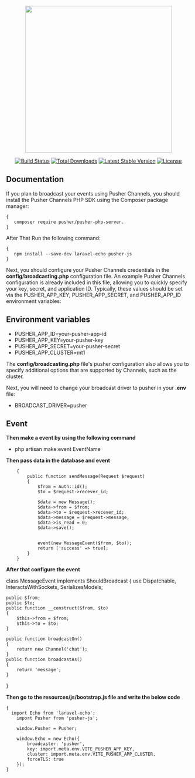 <p align="center"><a href="https://laravel.com" target="_blank"><img src="https://raw.githubusercontent.com/laravel/art/master/logo-lockup/5%20SVG/2%20CMYK/1%20Full%20Color/laravel-logolockup-cmyk-red.svg" width="400"></a></p>

<p align="center">
<a href="https://travis-ci.org/laravel/framework"><img src="https://travis-ci.org/laravel/framework.svg" alt="Build Status"></a>
<a href="https://packagist.org/packages/laravel/framework"><img src="https://img.shields.io/packagist/dt/laravel/framework" alt="Total Downloads"></a>
<a href="https://packagist.org/packages/laravel/framework"><img src="https://img.shields.io/packagist/v/laravel/framework" alt="Latest Stable Version"></a>
<a href="https://packagist.org/packages/laravel/framework"><img src="https://img.shields.io/packagist/l/laravel/framework" alt="License"></a>
</p>

## Documentation

If you plan to broadcast your events using Pusher Channels, you should install the Pusher Channels PHP SDK using the Composer package manager:

    {
       composer require pusher/pusher-php-server.
    }

After That Run the following command:

    {
       npm install --save-dev laravel-echo pusher-js
    }

Next, you should configure your Pusher Channels credentials in the **config/broadcasting.php** configuration file. An example Pusher Channels configuration is already included in this file, allowing you to quickly specify your key, secret, and application ID. Typically, these values should be set via the PUSHER_APP_KEY, PUSHER_APP_SECRET, and PUSHER_APP_ID environment variables:

## Environment variables

-   PUSHER_APP_ID=your-pusher-app-id
-   PUSHER_APP_KEY=your-pusher-key
-   PUSHER_APP_SECRET=your-pusher-secret
-   PUSHER_APP_CLUSTER=mt1

The **config/broadcasting.php** file's pusher configuration also allows you to specify additional options that are supported by Channels, such as the cluster.

Next, you will need to change your broadcast driver to pusher in your **.env** file:

-   BROADCAST_DRIVER=pusher

## Event

**Then make a event by using the following command**

-   php artisan make:event EventName

**Then pass data in the database and event**

        {
            public function sendMessage(Request $request)
            {
                $from = Auth::id();
                $to = $request->recever_id;

                $data = new Message();
                $data->from = $from;
                $data->to = $request->recever_id;
                $data->message = $request->message;
                $data->is_read = 0;
                $data->save();


                event(new MessageEvent($from, $to));
                return ['success' => true];
            }
        }

**After that configure the event**

class MessageEvent implements ShouldBroadcast
{
use Dispatchable, InteractsWithSockets, SerializesModels;

    public $from;
    public $to;
    public function __construct($from, $to)
    {
        $this->from = $from;
        $this->to = $to;
    }

    public function broadcastOn()
    {
        return new Channel('chat');
    }
    public function broadcastAs()
    {
        return 'message';
    }

}

**Then go to the resources/js/bootstrap.js file and write the below code**

    {
      import Echo from 'laravel-echo';
        import Pusher from 'pusher-js';

        window.Pusher = Pusher;

        window.Echo = new Echo({
            broadcaster: 'pusher',
            key: import.meta.env.VITE_PUSHER_APP_KEY,
            cluster: import.meta.env.VITE_PUSHER_APP_CLUSTER,
            forceTLS: true
        });
    }
